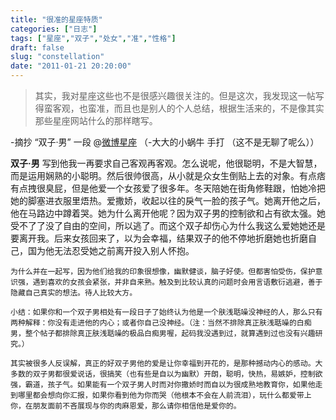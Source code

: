 ```yaml
---
title: "很准的星座特质"
categories: ["日志"]
tags: ["星座","双子","处女","准","性格"]
draft: false
slug: "constellation"
date: "2011-01-21 20:20:00"
---
```


<blockquote>其实，我对星座这些也不是很感兴趣很关注的。但是这次，我发现这一帖写得蛮客观，也蛮准，而且也是别人的个人总结，根据生活来的，不是像其实那些星座网站什么的那样瞎写。</blockquote>
-摘抄 “双子·男” 一段 @<a href="http://t.sina.com.cn/1760717745/5en0vgd849l" target="_blank">微博星座</a> （-大大的小蜗牛 手打 （这不是无聊了呢么））

<strong> 双子·男</strong>
	写到他我一再要求自己客观再客观。怎么说呢，他很聪明，不是大智慧，而是运用娴熟的小聪明。然后很帅很高，从小就是众女生倒贴上去的对象。有点痞有点拽很臭屁，但是他爱一个女孩爱了很多年。冬天陪她在街角修鞋跟，怕她冷把她的脚塞进衣服里焐热。爱撒娇，收起以往的戾气一脸的孩子气。她离开他之后，他在马路边中蹲着哭。她为什么离开他呢？因为双子男的控制欲和占有欲太强。她受不了了没了自由的空间，所以逃了。而这个双子却伤心为什么我这么爱她她还是要离开我。后来女孩回来了，以为会幸福，结果双子的他不停地折磨她也折磨自己，国为他无法忍受她之前离开投入别人怀抱。

	为什么并在一起写，因为他们给我的印象很想像，幽默健谈，脑子好使。但都害怕受伤，保护意识强，遇到喜欢的女孩会紧张，并非自来熟。触及到比较认真的问题时会用言语敷衍逃避，善于隐藏自己真实的想法。待人比较大方。

	小结：如果你和一个双子男相处有一段日子了始终认为他是一个肤浅聒噪没神经的人，那么只有两种解释：你没有走进他的内心；或者你自己没神经。（注：当然不排除真正肤浅聒噪的白痴男，整个帖子都排除真正肤浅聒噪的极品白痴男喔，起码我没遇到过，就算遇到过也没有兴趣研究。）

	其实被很多人反误解，真正的好双子男他的爱是让你幸福到开花的，是那种撼动内心的感动。大多数的双子男都很爱说话，很搞笑（也有些是自以为幽默）开朗，聪明，快热，易嫉妒，控制欲强，霸道，孩子气。如果能有一个双子男人时而对你撒娇时而自以为很成熟地教育你，如果他走到哪里都会想向你汇报，如果你看到他为你而哭（他根本不会在人前流泪），玩什么都爱带上你，在朋友面前不吝展现与你的肉麻恩爱，那么请你相信他是爱你的。

